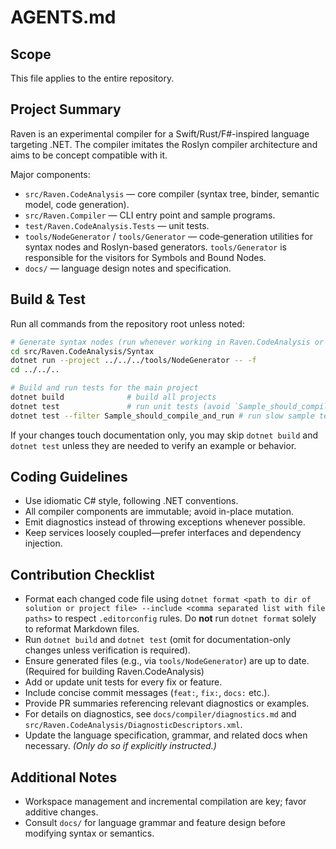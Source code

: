 # AGENTS.md

## Scope
This file applies to the entire repository.

## Project Summary
Raven is an experimental compiler for a Swift/Rust/F#-inspired language targeting .NET. The compiler imitates the Roslyn compiler architecture and aims to be concept compatible with it.

Major components:

- `src/Raven.CodeAnalysis` — core compiler (syntax tree, binder, semantic model, code generation).
- `src/Raven.Compiler` — CLI entry point and sample programs.
- `test/Raven.CodeAnalysis.Tests` — unit tests.
- `tools/NodeGenerator` / `tools/Generator` — code‑generation utilities for syntax nodes and Roslyn-based generators. `tools/Generator` is responsible for the visitors for Symbols and Bound Nodes.
- `docs/` — language design notes and specification.

## Build & Test
Run all commands from the repository root unless noted:

```bash
# Generate syntax nodes (run whenever working in Raven.CodeAnalysis or when Model.xml, Tokens.xaml, and NodeKinds.xml change)
cd src/Raven.CodeAnalysis/Syntax
dotnet run --project ../../../tools/NodeGenerator -- -f
cd ../../..

# Build and run tests for the main project
dotnet build              # build all projects
dotnet test               # run unit tests (avoid `Sample_should_compile_and_run` until final verification)
dotnet test --filter Sample_should_compile_and_run # run slow sample test only at the end
```

If your changes touch documentation only, you may skip `dotnet build` and `dotnet test` unless they are needed to verify an example or behavior.

## Coding Guidelines
* Use idiomatic C# style, following .NET conventions.
* All compiler components are immutable; avoid in-place mutation.
* Emit diagnostics instead of throwing exceptions whenever possible.
* Keep services loosely coupled—prefer interfaces and dependency injection.

## Contribution Checklist
* Format each changed code file using `dotnet format <path to dir of solution or project file> --include <comma separated list with file paths>` to respect `.editorconfig` rules. Do **not** run `dotnet format` solely to reformat Markdown files.
* Run `dotnet build` and `dotnet test` (omit for documentation-only changes unless verification is required).
* Ensure generated files (e.g., via `tools/NodeGenerator`) are up to date. (Required for building Raven.CodeAnalysis)
* Add or update unit tests for every fix or feature.
* Include concise commit messages (`feat:`, `fix:`, `docs:` etc.).
* Provide PR summaries referencing relevant diagnostics or examples.
* For details on diagnostics, see `docs/compiler/diagnostics.md` and `src/Raven.CodeAnalysis/DiagnosticDescriptors.xml`.
* Update the language specification, grammar, and related docs when necessary.
_(Only do so if explicitly instructed.)_

## Additional Notes
* Workspace management and incremental compilation are key; favor additive changes.
* Consult `docs/` for language grammar and feature design before modifying syntax or semantics.
